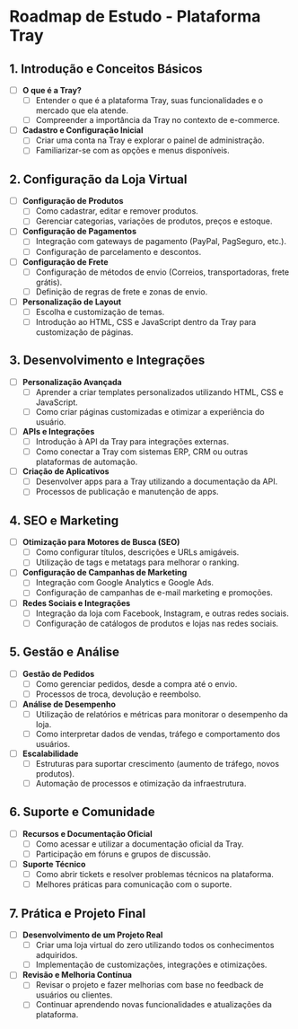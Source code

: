 # Roadmap de Estudo - Plataforma Tray

## 1. Introdução e Conceitos Básicos

- [ ] **O que é a Tray?**
  - [ ] Entender o que é a plataforma Tray, suas funcionalidades e o mercado que ela atende.
  - [ ] Compreender a importância da Tray no contexto de e-commerce.
- [ ] **Cadastro e Configuração Inicial**
  - [ ] Criar uma conta na Tray e explorar o painel de administração.
  - [ ] Familiarizar-se com as opções e menus disponíveis.

## 2. Configuração da Loja Virtual

- [ ] **Configuração de Produtos**
  - [ ] Como cadastrar, editar e remover produtos.
  - [ ] Gerenciar categorias, variações de produtos, preços e estoque.
- [ ] **Configuração de Pagamentos**
  - [ ] Integração com gateways de pagamento (PayPal, PagSeguro, etc.).
  - [ ] Configuração de parcelamento e descontos.
- [ ] **Configuração de Frete**
  - [ ] Configuração de métodos de envio (Correios, transportadoras, frete grátis).
  - [ ] Definição de regras de frete e zonas de envio.
- [ ] **Personalização de Layout**
  - [ ] Escolha e customização de temas.
  - [ ] Introdução ao HTML, CSS e JavaScript dentro da Tray para customização de páginas.

## 3. Desenvolvimento e Integrações

- [ ] **Personalização Avançada**
  - [ ] Aprender a criar templates personalizados utilizando HTML, CSS e JavaScript.
  - [ ] Como criar páginas customizadas e otimizar a experiência do usuário.
- [ ] **APIs e Integrações**
  - [ ] Introdução à API da Tray para integrações externas.
  - [ ] Como conectar a Tray com sistemas ERP, CRM ou outras plataformas de automação.
- [ ] **Criação de Aplicativos**
  - [ ] Desenvolver apps para a Tray utilizando a documentação da API.
  - [ ] Processos de publicação e manutenção de apps.

## 4. SEO e Marketing

- [ ] **Otimização para Motores de Busca (SEO)**
  - [ ] Como configurar títulos, descrições e URLs amigáveis.
  - [ ] Utilização de tags e metatags para melhorar o ranking.
- [ ] **Configuração de Campanhas de Marketing**
  - [ ] Integração com Google Analytics e Google Ads.
  - [ ] Configuração de campanhas de e-mail marketing e promoções.
- [ ] **Redes Sociais e Integrações**
  - [ ] Integração da loja com Facebook, Instagram, e outras redes sociais.
  - [ ] Configuração de catálogos de produtos e lojas nas redes sociais.

## 5. Gestão e Análise

- [ ] **Gestão de Pedidos**
  - [ ] Como gerenciar pedidos, desde a compra até o envio.
  - [ ] Processos de troca, devolução e reembolso.
- [ ] **Análise de Desempenho**
  - [ ] Utilização de relatórios e métricas para monitorar o desempenho da loja.
  - [ ] Como interpretar dados de vendas, tráfego e comportamento dos usuários.
- [ ] **Escalabilidade**
  - [ ] Estruturas para suportar crescimento (aumento de tráfego, novos produtos).
  - [ ] Automação de processos e otimização da infraestrutura.

## 6. Suporte e Comunidade

- [ ] **Recursos e Documentação Oficial**
  - [ ] Como acessar e utilizar a documentação oficial da Tray.
  - [ ] Participação em fóruns e grupos de discussão.
- [ ] **Suporte Técnico**
  - [ ] Como abrir tickets e resolver problemas técnicos na plataforma.
  - [ ] Melhores práticas para comunicação com o suporte.

## 7. Prática e Projeto Final

- [ ] **Desenvolvimento de um Projeto Real**
  - [ ] Criar uma loja virtual do zero utilizando todos os conhecimentos adquiridos.
  - [ ] Implementação de customizações, integrações e otimizações.
- [ ] **Revisão e Melhoria Contínua**
  - [ ] Revisar o projeto e fazer melhorias com base no feedback de usuários ou clientes.
  - [ ] Continuar aprendendo novas funcionalidades e atualizações da plataforma.
